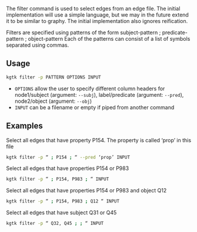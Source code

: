 The filter command is used to select edges from an edge file. The initial implementation will use a simple language, but we may in the future extend it to be similar to graphy. The initial implementation also ignores reification.

Filters are specified using patterns of the form
    subject-pattern ; predicate-pattern ; object-pattern
Each of the patterns can consist of a list of symbols separated using commas.

## Usage

```bash
kgtk filter -p PATTERN OPTIONS INPUT
```
- `OPTIONS` allow the user to specify different column headers for node1/subject (argument: `--subj`), label/predicate (argument: `--pred`), node2/object (argument: `--obj`)
- `INPUT` can be a filename or empty if piped from another command

## Examples

Select all edges that have property P154. The property is called ‘prop’ in this file

```bash
kgtk filter -p “ ; P154 ; “ --pred ‘prop’ INPUT
```

Select all edges that have properties P154 or P983

```bash
kgtk filter -p “ ; P154, P983 ; “ INPUT
```

Select all edges that have properties P154 or P983 and object Q12

```bash
kgtk filter -p “ ; P154, P983 ; Q12 “ INPUT
```

Select all edges that have subject Q31 or Q45
```bash
kgtk filter -p “ Q32, Q45 ; ; “ INPUT
```
